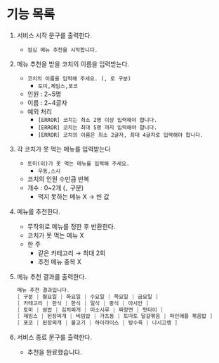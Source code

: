 # 기능 목록

1. 서비스 시작 문구를 출력한다.
    - `점심 메뉴 추천을 시작합니다.`
2. 메뉴 추천을 받을 코치의 이름을 입력받는다.
    - `코치의 이름을 입력해 주세요. (, 로 구분)`
        - `토미,제임스,포코`
    - 인원 : 2~5명
    - 이름 : 2~4글자
    - 예외 처리
        - `[ERROR] 코치는 최소 2명 이상 입력해야 합니다.`
        - `[ERROR] 코치는 최대 5명 까지 입력해야 합니다.`
        - `[ERROR] 코치의 이름은 최소 2글자, 최대 4글자로 입력해야 합니다.`
3. 각 코치가 못 먹는 메뉴를 입력받는다
    - `토미(이)가 못 먹는 메뉴를 입력해 주세요.`
        - `우동,스시`
    - 코치의 인원 수만큼 반복
    - 개수 : 0~2개 (`,` 구분)
        - 먹지 못하는 메뉴 X → 빈 값
4. 메뉴를 추천한다.
    - 무작위로 메뉴를 정한 후 반환한다.
    - 코치가 못 먹는 메뉴 X
    - 한 주
        - 같은 카테고리 → 최대 2회
        - 추천 메뉴 중복 X
5. 메뉴 추천 결과를 출력한다.

    ```java
    메뉴 추천 결과입니다.
    [ 구분 | 월요일 | 화요일 | 수요일 | 목요일 | 금요일 ]
    [ 카테고리 | 한식 | 한식 | 일식 | 중식 | 아시안 ]
    [ 토미 | 쌈밥 | 김치찌개 | 미소시루 | 짜장면 | 팟타이 ]
    [ 제임스 | 된장찌개 | 비빔밥 | 가츠동 | 토마토 달걀볶음 | 파인애플 볶음밥 ]
    [ 포코 | 된장찌개 | 불고기 | 하이라이스 | 탕수육 | 나시고렝 ]
    ```

6. 서비스 종료 문구를 출력한다.
    - 추천을 완료했습니다.